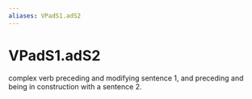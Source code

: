 ```yaml
---
aliases: VPadS1.adS2
---
```

# VPadS1.adS2

complex verb preceding and modifying sentence 1, and preceding and being in construction with a sentence 2.